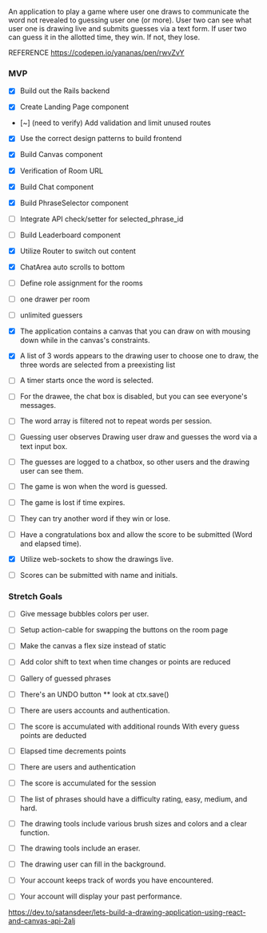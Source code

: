 An application to play a game where user one draws to communicate the word not revealed to guessing user one (or more). User two can see what user one is drawing live and submits guesses via a text form. If user two can guess it in the allotted time, they win. If not, they lose.

REFERENCE https://codepen.io/yananas/pen/rwvZvY

### MVP

- [x] Build out the Rails backend

- [x] Create Landing Page component

- [~] (need to verify) Add validation and limit unused routes

- [x] Use the correct design patterns to build frontend

- [x] Build Canvas component

- [x] Verification of Room URL

- [x] Build Chat component

- [x] Build PhraseSelector component

- [ ] Integrate API check/setter for selected_phrase_id

- [ ] Build Leaderboard component

- [x] Utilize Router to switch out content

- [x] ChatArea auto scrolls to bottom

- [ ] Define role assignment for the rooms

- [ ] one drawer per room

- [ ] unlimited guessers

- [x] The application contains a canvas that you can draw on with mousing down while in the canvas's constraints.

- [x] A list of 3 words appears to the drawing user to choose one to draw, the three words are selected from a preexisting list

- [ ] A timer starts once the word is selected.

- [ ] For the drawee, the chat box is disabled, but you can see everyone's messages.

- [ ] The word array is filtered not to repeat words per session.

- [ ] Guessing user observes Drawing user draw and guesses the word via a text input box.

- [ ] The guesses are logged to a chatbox, so other users and the drawing user can see them.

- [ ] The game is won when the word is guessed.

- [ ] The game is lost if time expires.

- [ ] They can try another word if they win or lose.

- [ ] Have a congratulations box and allow the score to be submitted (Word and elapsed time).

- [x] Utilize web-sockets to show the drawings live.

- [ ] Scores can be submitted with name and initials.

### Stretch Goals

- [ ] Give message bubbles colors per user.

- [ ] Setup action-cable for swapping the buttons on the room page

- [ ] Make the canvas a flex size instead of static

- [ ] Add color shift to text when time changes or points are reduced

- [ ] Gallery of guessed phrases

- [ ] There's an UNDO button ** look at ctx.save()

- [ ] There are users accounts and authentication.

- [ ] The score is accumulated with additional rounds
With every guess points are deducted

- [ ] Elapsed time decrements points

- [ ] There are users and authentication

- [ ] The score is accumulated for the session

- [ ] The list of phrases should have a difficulty rating, easy, medium, and hard.

- [ ] The drawing tools include various brush sizes and colors and a clear function.

- [ ] The drawing tools include an eraser.

- [ ] The drawing user can fill in the background.

- [ ] Your account keeps track of words you have encountered.

- [ ] Your account will display your past performance.

https://dev.to/satansdeer/lets-build-a-drawing-application-using-react-and-canvas-api-2alj
